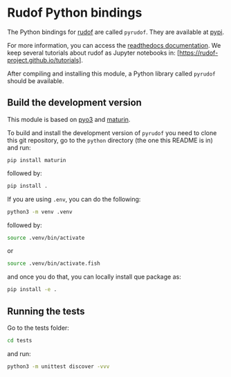 # Rudof Python bindings

The Python bindings for [rudof](https://rudof-project.github.io/) are called `pyrudof`. They are available at [pypi](https://pypi.org/project/pyrudof/).

For more information, you can access the [readthedocs documentation](https://pyrudof.readthedocs.io/en/latest/). We keep several tutorials about rudof as Jupyter notebooks in: [https://rudof-project.github.io/tutorials].

After compiling and installing this module, a Python library  called `pyrudof` should be available.  

## Build the development version

This module is based on [pyo3](https://pyo3.rs/) and [maturin](https://www.maturin.rs/).

To build and install the development version of `pyrudof` you need to clone this git repository, go to the `python` directory (the one this README is in) and run:

```
pip install maturin
```

followed by:

```sh
pip install .
```

If you are using `.env`, you can do the following:

```sh
python3 -m venv .venv
```

followed by: 

```sh
source .venv/bin/activate
```

or

```sh
source .venv/bin/activate.fish
```

and once you do that, you can locally install que package as:

```sh
pip install -e .
```

## Running the tests

Go to the tests folder: 

```sh
cd tests
```

and run: 

```sh
python3 -m unittest discover -vvv
```